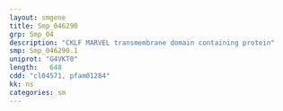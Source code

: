 ```yaml
---
layout: smgene
title: Smp_046290
grp: Smp_04
description: "CKLF MARVEL transmembrane domain containing protein"
smp: Smp_046290.1
uniprot: "G4VKT0"
length:   648
cdd: "cl04571, pfam01284"
kk: ns
categories: sm
---
```

